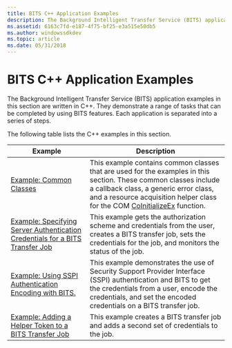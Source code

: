```yaml
---
title: BITS C++ Application Examples
description: The Background Intelligent Transfer Service (BITS) application examples in this section are written in C++. They demonstrate a range of tasks that can be completed by using BITS features. Each application is separated into a series of steps.
ms.assetid: 6163c7fd-e187-4f75-bf25-e3a515e50db5
ms.author: windowssdkdev
ms.topic: article
ms.date: 05/31/2018
---
```


# BITS C++ Application Examples

The Background Intelligent Transfer Service (BITS) application examples in this section are written in C++. They demonstrate a range of tasks that can be completed by using BITS features. Each application is separated into a series of steps.

The following table lists the C++ examples in this section.



| Example                                                                                                                                                            | Description                                                                                                                                                                                                                                                                                |
|--------------------------------------------------------------------------------------------------------------------------------------------------------------------|--------------------------------------------------------------------------------------------------------------------------------------------------------------------------------------------------------------------------------------------------------------------------------------------|
| [Example: Common Classes](common-classes.md)                                                                                                                      | This example contains common classes that are used for the examples in this section. These common classes include a callback class, a generic error class, and a resource acquisition helper class for the COM [CoInitializeEx](http://go.microsoft.com/fwlink/p/?linkid=162303) function. |
| [Example: Specifying Server Authentication Credentials for a BITS Transfer Job](example-specifying-server-authentication-credentials-for-a-bits-transfer-job-.md) | This example gets the authorization scheme and credentials from the user, creates a BITS transfer job, sets the credentials for the job, and monitors the status of the job.                                                                                                               |
| [Example: Using SSPI Authentication Encoding with BITS.](example-using-sspi-authentication-encoding-with-bits.md)                                                 | This example demonstrates the use of Security Support Provider Interface (SSPI) authentication and BITS to get the credentials from a user, encode the credentials, and set the encoded credentials on a BITS transfer job.                                                                |
| [Example: Adding a Helper Token to a BITS Transfer Job](example-adding-a-helper-token-to-a-bits-transfer-job-.md)                                                 | This example creates a BITS transfer job and adds a second set of credentials to the job.                                                                                                                                                                                                  |



 

 

 




